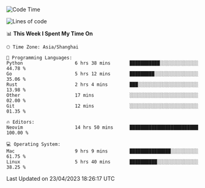 <!--START_SECTION:waka-->
![Code Time](http://img.shields.io/badge/Code%20Time-1%2C305%20hrs%209%20mins-blue)

![Lines of code](https://img.shields.io/badge/From%20Hello%20World%20I%27ve%20Written-269.0%20thousand%20lines%20of%20code-blue)

📊 **This Week I Spent My Time On** 

```text
🕑︎ Time Zone: Asia/Shanghai

💬 Programming Languages: 
Python                   6 hrs 38 mins       ███████████░░░░░░░░░░░░░░   44.78 % 
Go                       5 hrs 12 mins       █████████░░░░░░░░░░░░░░░░   35.06 % 
Rust                     2 hrs 4 mins        ███░░░░░░░░░░░░░░░░░░░░░░   13.98 % 
Other                    17 mins             ░░░░░░░░░░░░░░░░░░░░░░░░░   02.00 % 
Git                      12 mins             ░░░░░░░░░░░░░░░░░░░░░░░░░   01.35 % 

🔥 Editors: 
Neovim                   14 hrs 50 mins      █████████████████████████   100.00 % 

💻 Operating System: 
Mac                      9 hrs 9 mins        ███████████████░░░░░░░░░░   61.75 % 
Linux                    5 hrs 40 mins       ██████████░░░░░░░░░░░░░░░   38.25 % 
```


 Last Updated on 23/04/2023 18:26:17 UTC
<!--END_SECTION:waka-->
